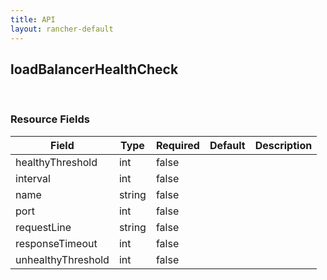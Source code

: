 ```yaml
---
title: API
layout: rancher-default
---
```


## loadBalancerHealthCheck




​​
### Resource Fields

Field | Type | Required | Default | Description
---|---|---|---|---
healthyThreshold | int | false | <no value> | 
interval | int | false | <no value> | 
name | string | false | <no value> | 
port | int | false | <no value> | 
requestLine | string | false | <no value> | 
responseTimeout | int | false | <no value> | 
unhealthyThreshold | int | false | <no value> | 

